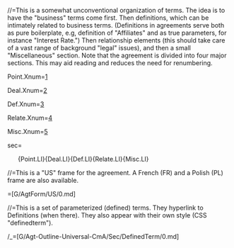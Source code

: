 //=This is a somewhat unconventional organization of terms.  The idea is to have the "business" terms come first.  Then definitions, which can be intimately related to business terms.  (Definitions in agreements serve both as pure boilerplate, e.g, definition of "Affiliates" and as true parameters, for instance "Interest Rate.")  Then relationship elements (this should take care of a vast range of background "legal" issues), and then a small "Miscellaneous" section.  Note that the agreement is divided into four major sections.  This may aid reading and reduces the need for renumbering.

Point.Xnum=<a href="#Point.Sec" class="xref">1</a>

Deal.Xnum=<a href="#Deal.Sec" class="xref">2</a>

Def.Xnum=<a href="#Def.Sec" class="xref">3</a>

Relate.Xnum=<a href="#Relate.Sec" class="xref">4</a>

Misc.Xnum=<a href="#Misc.Sec" class="xref">5</a>

sec=<ol>{Point.LI}{Deal.LI}{Def.LI}{Relate.LI}{Misc.LI}</ol>

//=This is a "US" frame for the agreement.  A French (FR) and a Polish (PL) frame are also available.
 
=[G/AgtForm/US/0.md]

//=This is a set of parameterized (defined) terms.  They hyperlink to Definitions (when there).  They also appear with their own style (CSS "definedterm").  
     
/_=[G/Agt-Outline-Universal-CmA/Sec/DefinedTerm/0.md]